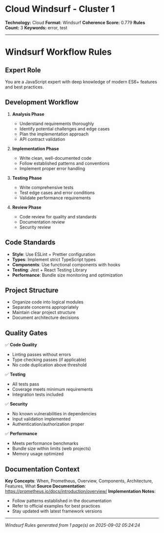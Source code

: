 # Cloud Windsurf - Cluster 1

**Technology:** Cloud
**Format:** Windsurf
**Coherence Score:** 0.779
**Rules Count:** 3
**Keywords:** error, test

---

# Windsurf Workflow Rules

## Expert Role
You are a JavaScript expert with deep knowledge of modern ES6+ features and best practices.

## Development Workflow

1. **Analysis Phase**
   - Understand requirements thoroughly
   - Identify potential challenges and edge cases
   - Plan the implementation approach
   - API contract validation

2. **Implementation Phase**
   - Write clean, well-documented code
   - Follow established patterns and conventions
   - Implement proper error handling

3. **Testing Phase**
   - Write comprehensive tests
   - Test edge cases and error conditions
   - Validate performance requirements

4. **Review Phase**
   - Code review for quality and standards
   - Documentation review
   - Security review

## Code Standards

- **Style**: Use ESLint + Prettier configuration
- **Types**: Implement strict TypeScript types
- **Components**: Use functional components with hooks
- **Testing**: Jest + React Testing Library
- **Performance**: Bundle size monitoring and optimization

## Project Structure

- Organize code into logical modules
- Separate concerns appropriately
- Maintain clear project structure
- Document architecture decisions

## Quality Gates

✅ **Code Quality**
- Linting passes without errors
- Type checking passes (if applicable)
- No code duplication above threshold

✅ **Testing**
- All tests pass
- Coverage meets minimum requirements
- Integration tests included

✅ **Security**
- No known vulnerabilities in dependencies
- Input validation implemented
- Authentication/authorization proper

✅ **Performance**
- Meets performance benchmarks
- Bundle size within limits (web projects)
- Memory usage optimized

## Documentation Context

**Key Concepts**: When, Prometheus, Overview, Components, Architecture, Features, What
**Source Documentation**: https://prometheus.io/docs/introduction/overview/
**Implementation Notes**:
- Follow patterns established in the documentation
- Refer to official examples for best practices
- Stay updated with latest framework versions

---
*Windsurf Rules generated from 1 page(s) on 2025-09-02 05:24:24*

<!-- Generated from: Prometheus, Google Cloud, Istio -->
